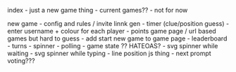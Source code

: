 index 
    - just a new game thing
    - current games?? - not for now

new game 
    - config and rules / invite linnk gen
    - timer (clue/position guess)
    - enter username + colour for each player
    - points
game page / url based games but hard to guess 
    - add start new game to game page
    - leaderboard 
    - turns 
    - spinner 
    - polling
    - game state ?? HATEOAS?
    - svg spinner while waiting
    - svg spinner while typing
    - line position js thing
    - next prompt voting??? 

